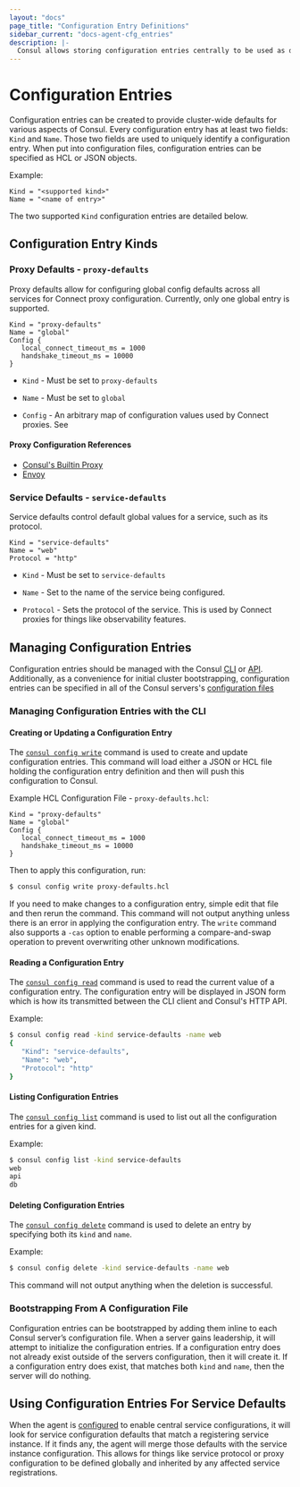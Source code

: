 ```yaml
---
layout: "docs"
page_title: "Configuration Entry Definitions"
sidebar_current: "docs-agent-cfg_entries"
description: |-
  Consul allows storing configuration entries centrally to be used as defaults for configuring other aspects of Consul.
---
```


# Configuration Entries

Configuration entries can be created to provide cluster-wide defaults for various aspects of Consul. Every configuration
entry has at least two fields: `Kind` and `Name`. Those two fields are used to uniquely identify a configuration entry.
When put into configuration files, configuration entries can be specified as HCL or JSON objects.

Example:

```hcl
Kind = "<supported kind>"
Name = "<name of entry>"
```

The two supported `Kind` configuration entries are detailed below.

## Configuration Entry Kinds

### Proxy Defaults - `proxy-defaults`

Proxy defaults allow for configuring global config defaults across all services for Connect proxy configuration. Currently,
only one global entry is supported.

```hcl
Kind = "proxy-defaults"
Name = "global"
Config {
   local_connect_timeout_ms = 1000
   handshake_timeout_ms = 10000
}
```

* `Kind` - Must be set to `proxy-defaults`

* `Name` - Must be set to `global`

* `Config` - An arbitrary map of configuration values used by Connect proxies. See

#### Proxy Configuration References

* [Consul's Builtin Proxy](/docs/connect/configuration.html#built-in-proxy-options)
* [Envoy](/docs/connect/proxies/envoy.html#bootstrap-configuration)

### Service Defaults - `service-defaults`

Service defaults control default global values for a service, such as its protocol.

```hcl
Kind = "service-defaults"
Name = "web"
Protocol = "http"
```

* `Kind` - Must be set to `service-defaults`

* `Name` - Set to the name of the service being configured.

* `Protocol` - Sets the protocol of the service. This is used by Connect proxies for things like observability features.

## Managing Configuration Entries

Configuration entries should be managed with the Consul [CLI](/docs/commands/config.html) or [API](/api/config.html). Additionally,
as a convenience for initial cluster bootstrapping, configuration entries can be specified in all of the Consul servers's
[configuration files](/docs/agent/options.html#config_entries_bootstrap)

### Managing Configuration Entries with the CLI

#### Creating or Updating a Configuration Entry

The [`consul config write`](/docs/commands/config/write.html) command is used to create and update configuration entries. This command
will load either a JSON or HCL file holding the configuration entry definition and then will push this configuration to Consul.

Example HCL Configuration File - `proxy-defaults.hcl`:

```hcl
Kind = "proxy-defaults"
Name = "global"
Config {
   local_connect_timeout_ms = 1000
   handshake_timeout_ms = 10000
}
```

Then to apply this configuration, run:

```bash
$ consul config write proxy-defaults.hcl
```

If you need to make changes to a configuration entry, simple edit that file and then rerun the command.
This command will not output anything unless there is an error in applying the configuration entry.
The `write` command also supports a `-cas` option to enable performing a compare-and-swap operation to
prevent overwriting other unknown modifications.

#### Reading a Configuration Entry

The [`consul config read`](/docs/commands/config/read.html) command is used to read the current value of a configuration entry. The
configuration entry will be displayed in JSON form which is how its transmitted between the CLI client and Consul's HTTP API.

Example:

```bash
$ consul config read -kind service-defaults -name web
{
   "Kind": "service-defaults",
   "Name": "web",
   "Protocol": "http"
}
```

#### Listing Configuration Entries

The [`consul config list`](/docs/commands/config/list.html) command is used to list out all the configuration entries for a
given kind.

Example:

```bash
$ consul config list -kind service-defaults
web
api
db
```


#### Deleting Configuration Entries

The [`consul config delete`](/docs/commands/config/delete.html) command is used to delete an entry by specifying both its
`kind` and `name`.

Example:

```bash
$ consul config delete -kind service-defaults -name web
```

This command will not output anything when the deletion is successful.

### Bootstrapping From A Configuration File


Configuration entries can be bootstrapped by adding them inline to each Consul server’s configuration file. When a server
gains leadership, it will attempt to initialize the configuration entries. If a configuration entry does not already exist
outside of the servers configuration, then it will create it. If a configuration entry does exist, that matches both `kind`
and `name`, then the server will do nothing.


## Using Configuration Entries For Service Defaults

When the agent is [configured](/docs/agent/options.html#enable_central_service_config) to enable central service configurations,
it will look for service configuration defaults that match a registering service instance. If it finds any, the agent will merge
those defaults with the service instance configuration. This allows for things like service protocol or proxy configuration to
be defined globally and inherited by any affected service registrations.
